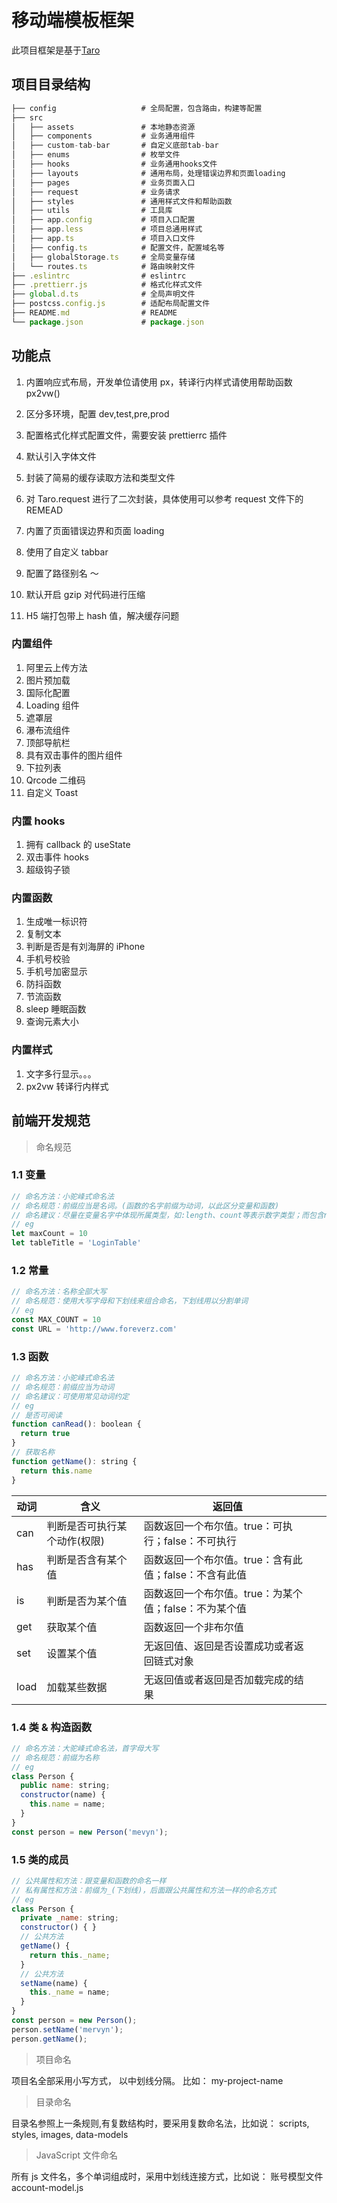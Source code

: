 # 移动端模板框架

此项目框架是基于[Taro](https://taro-docs.jd.com/taro/docs/,https://taro-ui.jd.com/#/docs/introduction)

## 项目目录结构

```js
├── config                   # 全局配置，包含路由，构建等配置
├── src
│   ├── assets               # 本地静态资源
│   ├── components           # 业务通用组件
│   ├── custom-tab-bar       # 自定义底部tab-bar
│   ├── enums                # 枚举文件
│   ├── hooks                # 业务通用hooks文件
│   ├── layouts              # 通用布局，处理错误边界和页面loading
│   ├── pages                # 业务页面入口
│   ├── request              # 业务请求
│   ├── styles               # 通用样式文件和帮助函数
│   ├── utils                # 工具库
│   ├── app.config           # 项目入口配置
│   ├── app.less             # 项目总通用样式
│   ├── app.ts               # 项目入口文件
│   ├── config.ts            # 配置文件，配置域名等
│   ├── globalStorage.ts     # 全局变量存储
│   └── routes.ts            # 路由映射文件
├── .eslintrc                # eslintrc
├── .prettierr.js            # 格式化样式文件
├── global.d.ts              # 全局声明文件
├── postcss.config.js        # 适配布局配置文件
├── README.md                # README
└── package.json             # package.json
```

## 功能点

1. 内置响应式布局，开发单位请使用 px，转译行内样式请使用帮助函数 px2vw()

2. 区分多环境，配置 dev,test,pre,prod

3. 配置格式化样式配置文件，需要安装 prettierrc 插件

4. 默认引入字体文件

5. 封装了简易的缓存读取方法和类型文件

6. 对 Taro.request 进行了二次封装，具体使用可以参考 request 文件下的 REMEAD

7. 内置了页面错误边界和页面 loading

8. 使用了自定义 tabbar

9. 配置了路径别名 ～

10. 默认开启 gzip 对代码进行压缩

11. H5 端打包带上 hash 值，解决缓存问题

### 内置组件

1. 阿里云上传方法
2. 图片预加载
3. 国际化配置
4. Loading 组件
5. 遮罩层
6. 瀑布流组件
7. 顶部导航栏
8. 具有双击事件的图片组件
9. 下拉列表
10. Qrcode 二维码
11. 自定义 Toast

### 内置 hooks

1. 拥有 callback 的 useState
2. 双击事件 hooks
3. 超级钩子锁

### 内置函数

1. 生成唯一标识符
2. 复制文本
3. 判断是否是有刘海屏的 iPhone
4. 手机号校验
5. 手机号加密显示
6. 防抖函数
7. 节流函数
8. sleep 睡眠函数
9. 查询元素大小

### 内置样式

1. 文字多行显示。。。
2. px2vw 转译行内样式

## 前端开发规范

> 命名规范

### 1.1 变量

```js
// 命名方法：小驼峰式命名法
// 命名规范：前缀应当是名词。(函数的名字前缀为动词，以此区分变量和函数)
// 命名建议：尽量在变量名字中体现所属类型，如:length、count等表示数字类型；而包含name、title表示为字符串类型
// eg
let maxCount = 10
let tableTitle = 'LoginTable'
```

### 1.2 常量

```js
// 命名方法：名称全部大写
// 命名规范：使用大写字母和下划线来组合命名，下划线用以分割单词
// eg
const MAX_COUNT = 10
const URL = 'http://www.foreverz.com'
```

### 1.3 函数

```js
// 命名方法：小驼峰式命名法
// 命名规范：前缀应当为动词
// 命名建议：可使用常见动词约定
// eg
// 是否可阅读
function canRead(): boolean {
  return true
}
// 获取名称
function getName(): string {
  return this.name
}
```

| 动词 | 含义                         | 返回值                                                |     |
| ---- | ---------------------------- | ----------------------------------------------------- | --- |
| can  | 判断是否可执行某个动作(权限) | 函数返回一个布尔值。true：可执行；false：不可执行     |
| has  | 判断是否含有某个值           | 函数返回一个布尔值。true：含有此值；false：不含有此值 |
| is   | 判断是否为某个值             | 函数返回一个布尔值。true：为某个值；false：不为某个值 |
| get  | 获取某个值                   | 函数返回一个非布尔值                                  |
| set  | 设置某个值                   | 无返回值、返回是否设置成功或者返回链式对象            |
| load | 加载某些数据                 | 无返回值或者返回是否加载完成的结果                    |

### 1.4 类 & 构造函数

```js
// 命名方法：大驼峰式命名法，首字母大写
// 命名规范：前缀为名称
// eg
class Person {
  public name: string;
  constructor(name) {
    this.name = name;
  }
}
const person = new Person('mevyn');
```

### 1.5 类的成员

```js
// 公共属性和方法：跟变量和函数的命名一样
// 私有属性和方法：前缀为_(下划线)，后面跟公共属性和方法一样的命名方式
// eg
class Person {
  private _name: string;
  constructor() { }
  // 公共方法
  getName() {
    return this._name;
  }
  // 公共方法
  setName(name) {
    this._name = name;
  }
}
const person = new Person();
person.setName('mervyn');
person.getName();
```

> 项目命名

项目名全部采用小写方式， 以中划线分隔。 比如： my-project-name

> 目录命名

目录名参照上一条规则,有复数结构时，要采用复数命名法，比如说： scripts, styles, images, data-models

> JavaScript 文件命名

所有 js 文件名，多个单词组成时，采用中划线连接方式，比如说： 账号模型文件 account-model.js
